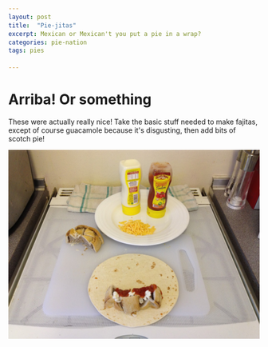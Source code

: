 ```yaml
---
layout: post
title:  "Pie-jitas"
excerpt: Mexican or Mexican't you put a pie in a wrap?
categories: pie-nation
tags: pies

---
```


# Arriba!  Or something

These were actually really nice!  Take the basic stuff needed to make fajitas, except of course guacamole because it's disgusting, then add bits of scotch pie!

![Pie-jitas](/assets/2013-01-20-pie-jitas.jpeg)